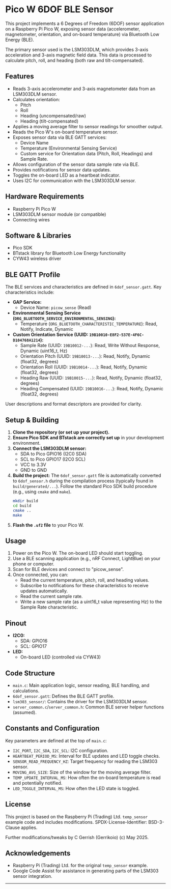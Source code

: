 # Pico W 6DOF BLE Sensor

This project implements a 6 Degrees of Freedom (6DOF) sensor application on a Raspberry Pi Pico W, exposing sensor data (accelerometer, magnetometer, orientation, and on-board temperature) via Bluetooth Low Energy (BLE).

The primary sensor used is the LSM303DLM, which provides 3-axis acceleration and 3-axis magnetic field data. This data is processed to calculate pitch, roll, and heading (both raw and tilt-compensated).

## Features

*   Reads 3-axis accelerometer and 3-axis magnetometer data from an LSM303DLM sensor.
*   Calculates orientation:
    *   Pitch
    *   Roll
    *   Heading (uncompensated/raw)
    *   Heading (tilt-compensated)
*   Applies a moving average filter to sensor readings for smoother output.
*   Reads the Pico W's on-board temperature sensor.
*   Exposes sensor data via BLE GATT services:
    *   Device Name
    *   Temperature (Environmental Sensing Service)
    *   Custom service for Orientation data (Pitch, Roll, Headings) and Sample Rate.
*   Allows configuration of the sensor data sample rate via BLE.
*   Provides notifications for sensor data updates.
*   Toggles the on-board LED as a heartbeat indicator.
*   Uses I2C for communication with the LSM303DLM sensor.

## Hardware Requirements

*   Raspberry Pi Pico W
*   LSM303DLM sensor module (or compatible)
*   Connecting wires

## Software & Libraries

*   Pico SDK
*   BTstack library for Bluetooth Low Energy functionality
*   CYW43 wireless driver

## BLE GATT Profile

The BLE services and characteristics are defined in `6dof_sensor.gatt`. Key characteristics include:

*   **GAP Service:**
    *   Device Name: `picow_sense` (Read)
*   **Environmental Sensing Service (`ORG_BLUETOOTH_SERVICE_ENVIRONMENTAL_SENSING`):**
    *   Temperature (`ORG_BLUETOOTH_CHARACTERISTIC_TEMPERATURE`): Read, Notify, Indicate, Dynamic
*   **Custom Orientation Service (UUID: `19B10010-E8F2-537E-4F6C-D104768A1214`):**
    *   Sample Rate (UUID: `19B10012-...`): Read, Write Without Response, Dynamic (uint16_t, Hz)
    *   Orientation Pitch (UUID: `19B10013-...`): Read, Notify, Dynamic (float32, degrees)
    *   Orientation Roll (UUID: `19B10014-...`): Read, Notify, Dynamic (float32, degrees)
    *   Heading Raw (UUID: `19B10015-...`): Read, Notify, Dynamic (float32, degrees)
    *   Heading Compensated (UUID: `19B10016-...`): Read, Notify, Dynamic (float32, degrees)

User descriptions and format descriptors are provided for clarity.

## Setup & Building

1.  **Clone the repository (or set up your project).**
2.  **Ensure Pico SDK and BTstack are correctly set up** in your development environment.
3.  **Connect the LSM303DLM sensor:**
    *   SDA to Pico GPIO16 (I2C0 SDA)
    *   SCL to Pico GPIO17 (I2C0 SCL)
    *   VCC to 3.3V
    *   GND to GND
4.  **Build the project:**
    The `6dof_sensor.gatt` file is automatically converted to `6dof_sensor.h` during the compilation process (typically found in `build/generated/...`).
    Follow the standard Pico SDK build procedure (e.g., using `cmake` and `make`).
    ```bash
    mkdir build
    cd build
    cmake ..
    make
    ```
5.  **Flash the `.uf2` file** to your Pico W.

## Usage

1.  Power on the Pico W. The on-board LED should start toggling.
2.  Use a BLE scanning application (e.g., nRF Connect, LightBlue) on your phone or computer.
3.  Scan for BLE devices and connect to "picow_sense".
4.  Once connected, you can:
    *   Read the current temperature, pitch, roll, and heading values.
    *   Subscribe to notifications for these characteristics to receive updates automatically.
    *   Read the current sample rate.
    *   Write a new sample rate (as a uint16_t value representing Hz) to the Sample Rate characteristic.

## Pinout

*   **I2C0:**
    *   SDA: GPIO16
    *   SCL: GPIO17
*   **LED:**
    *   On-board LED (controlled via CYW43)

## Code Structure

*   `main.c`: Main application logic, sensor reading, BLE handling, and calculations.
*   `6dof_sensor.gatt`: Defines the BLE GATT profile.
*   `lsm303_sensor/`: Contains the driver for the LSM303DLM sensor.
*   `server_common.c`/`server_common.h`: Common BLE server helper functions (assumed).

## Constants and Configuration

Key parameters are defined at the top of `main.c`:
*   `I2C_PORT`, `I2C_SDA`, `I2C_SCL`: I2C configuration.
*   `HEARTBEAT_PERIOD_MS`: Interval for BLE updates and LED toggle checks.
*   `SENSOR_READ_FREQUENCY_HZ`: Target frequency for reading the LSM303 sensor.
*   `MOVING_AVG_SIZE`: Size of the window for the moving average filter.
*   `TEMP_UPDATE_INTERVAL_MS`: How often the on-board temperature is read and potentially notified.
*   `LED_TOGGLE_INTERVAL_MS`: How often the LED state is toggled.

## License

This project is based on the Raspberry Pi (Trading) Ltd. `temp_sensor` example code and includes modifications.
SPDX-License-Identifier: BSD-3-Clause applies.

Further modifications/tweaks by C Gerrish (Gerrikoio) (c) May 2025.

## Acknowledgements

*   Raspberry Pi (Trading) Ltd. for the original `temp_sensor` example.
*   Google Code Assist for assistance in generating parts of the LSM303 sensor integration.

---
